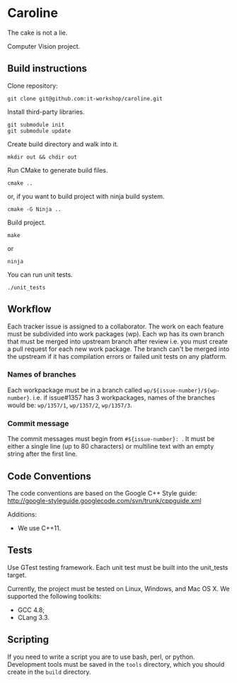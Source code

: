 # Caroline

The cake is not a lie.

Computer Vision project.

## Build instructions

Clone repository:

    git clone git@github.com:it-workshop/caroline.git

Install third-party libraries.

    git submodule init
    git submodule update

Create build directory and walk into it.

    mkdir out && chdir out

Run CMake to generate build files.

    cmake ..

or, if you want to build project with ninja build system.

    cmake -G Ninja ..

Build project.

    make

or

    ninja

You can run unit tests.

    ./unit_tests

## Workflow

Each tracker issue is assigned to a collaborator. The work on each feature must be
subdivided into work packages (wp). Each wp has its own branch that must be merged
into upstream branch after review i.e. you must create a pull request for each new
work package. The branch can't be merged into the upstream if it has compilation
errors or failed unit tests on any platform.

### Names of branches

Each workpackage must be in a branch called ``wp/${issue-number}/${wp-number}``.
i.e. if issue#1357 has 3 workpackages, names of the branches would be:
``wp/1357/1``,
``wp/1357/2``,
``wp/1357/3``.

### Commit message

The commit messages must begin from ``#${issue-number}: ``. It must be
either a single line (up to 80 characters) or multiline text with an empty
string after the first line.

## Code Conventions

The code conventions are based on the Google C++ Style guide:
http://google-styleguide.googlecode.com/svn/trunk/cppguide.xml

Additions:

 * We use C++11.

## Tests

Use GTest testing framework. Each unit test must be built into the unit_tests
target.

Currently, the project must be tested on Linux, Windows, and Mac OS X.
We supported the following toolkits:

 * GCC 4.8;
 * CLang 3.3.

## Scripting

If you need to write a script you are to use bash, perl, or python.
Development tools must be saved in the ``tools`` directory, which you should
create in the ``build`` directory.
